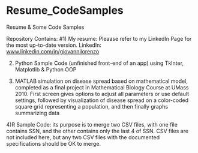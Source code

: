 # Resume_CodeSamples
Resume &amp; Some Code Samples

Repository Contains: 
#1) My resume: Pleaase refer to my LinkedIn Page for the most up-to-date version. LinkedIn: www.linkedin.com/in/giovannilorenzo

2) Python Sample Code (unfinished front-end of an app) using TkInter, Matplotlib & Python OOP

3) MATLAB simulation on disease spread based on mathematical model, completed as a final project in Mathematical Biology Course at UMass 2010. First screen gives options to adjust all parameters or use default settings, followed by visualization of disease spread on a color-coded square grid representing a population, and then finally graphs summarizing data

4)R Sample Code: its purpose is to merge two CSV files, with one file contains SSN, and the other contains only the last 4 of SSN. CSV files are not included here, but any two CSV files with the documented specifications should be OK to merge. 

